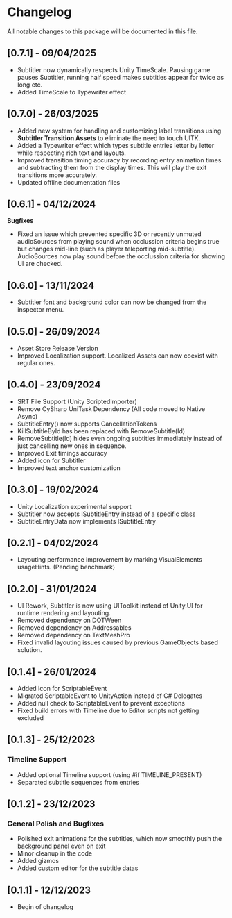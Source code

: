 # Changelog
All notable changes to this package will be documented in this file.

## [0.7.1] - 09/04/2025
- Subtitler now dynamically respects Unity TimeScale. Pausing game pauses Subtitler, running half speed makes subtitles appear for twice as long etc.
- Added TimeScale to Typewriter effect

## [0.7.0] - 26/03/2025
- Added new system for handling and customizing label transitions using **Subtitler Transition Assets** to eliminate the need to touch UITK. 
- Added a Typewriter effect which types subtitle entries letter by letter while respecting rich text and layouts.
- Improved transition timing accuracy by recording entry animation times and subtracting them from the display times. This will play the exit transitions more accurately.
- Updated offline documentation files

## [0.6.1] - 04/12/2024
**Bugfixes**
- Fixed an issue which prevented specific 3D or recently unmuted audioSources from playing sound when occlussion criteria begins true but changes mid-line (such as player teleporting mid-subtitle). AudioSources now play sound before the occlussion criteria for showing UI are checked.

## [0.6.0] - 13/11/2024
- Subtitler font and background color can now be changed from the inspector menu. 

## [0.5.0] - 26/09/2024
- Asset Store Release Version
- Improved Localization support. Localized Assets can now coexist with regular ones.

## [0.4.0] - 23/09/2024
- SRT File Support (Unity ScriptedImporter)
- Remove CySharp UniTask Dependency (All code moved to Native Async)
- SubtitleEntry() now supports CancellationTokens
- KillSubtitleById has been replaced with RemoveSubtitle(Id)
- RemoveSubtitle(Id) hides even ongoing subtitles immediately instead of just cancelling new ones in sequence.
- Improved Exit timings accuracy
- Added icon for Subtitler
- Improved text anchor customization

## [0.3.0] - 19/02/2024
- Unity Localization experimental support
- Subtitler now accepts ISubtitleEntry instead of a specific class
- SubtitleEntryData now implements ISubtitleEntry


## [0.2.1] - 04/02/2024
- Layouting performance improvement by marking VisualElements usageHints. (Pending benchmark)


## [0.2.0] - 31/01/2024
- UI Rework, Subtitler is now using UIToolkit instead of Unity.UI for runtime rendering and layouting.
- Removed dependency on DOTWeen
- Removed dependency on Addressables
- Removed dependency on TextMeshPro
- Fixed invalid layouting issues caused by previous GameObjects based solution.

## [0.1.4] - 26/01/2024
- Added Icon for ScriptableEvent
- Migrated ScriptableEvent to UnityAction instead of C# Delegates
- Added null check to ScriptableEvent to prevent exceptions
- Fixed build errors with Timeline due to Editor scripts not getting excluded


## [0.1.3] - 25/12/2023

### Timeline Support

- Added optional Timeline support (using #if TIMELINE_PRESENT)
- Separated subtitle sequences from entries

## [0.1.2] - 23/12/2023

### General Polish and Bugfixes

- Polished exit animations for the subtitles, which now smoothly push the background panel even on exit
- Minor cleanup in the code
- Added gizmos
- Added custom editor for the subtitle datas

## [0.1.1] - 12/12/2023

- Begin of changelog
